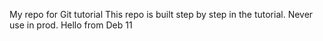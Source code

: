 My repo for Git tutorial
This repo is built step by step in the tutorial. 
Never use in prod. Hello from Deb 11
